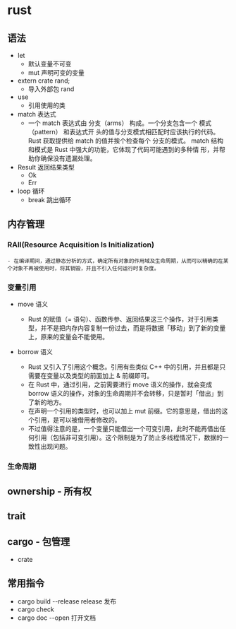 # rust

## 语法

- let
  - 默认变量不可变
  - mut 声明可变的变量
- extern crate rand;
  - 导入外部包 rand
- use
  - 引用使用的类
- match 表达式
  - 一个 match 表达式由 分支（arms） 构成。一个分支包含一个 模式（pattern） 和表达式开
    头的值与分支模式相匹配时应该执行的代码。Rust 获取提供给 match 的值并挨个检查每个
    分支的模式。 match 结构和模式是 Rust 中强大的功能，它体现了代码可能遇到的多种情
    形，并帮助你确保没有遗漏处理。
- Result 返回结果类型
  - Ok
  - Err
- loop 循环
  - break 跳出循环

## 内存管理

### RAII(Resource Acquisition Is Initialization)

    - 在编译期间，通过静态分析的方式，确定所有对象的作用域及生命周期，从而可以精确的在某个对象不再被使用时，将其销毁，并且不引入任何运行时复杂度。

### 变量引用

- move 语义

  - Rust 的赋值（= 语句）、函数传参、返回结果这三个操作，对于引用类型，并不是把内存内容复制一份过去，而是将数据「移动」到了新的变量上，原来的变量会不能使用。

- borrow 语义

  - Rust 又引入了引用这个概念。引用有些类似 C++ 中的引用，并且都是只需要在变量以及类型的前面加上 & 前缀即可。
  - 在 Rust 中，通过引用，之前需要进行 move 语义的操作，就会变成 borrow 语义的操作，对象的生命周期并不会转移，只是暂时「借出」到了新的地方。
  - 在声明一个引用的类型时，也可以加上 mut 前缀。它的意思是，借出的这个引用，是可以被借用者修改的。
  - 不过值得注意的是，一个变量只能借出一个可变引用，此时不能再借出任何引用（包括非可变引用）。这个限制是为了防止多线程情况下，数据的一致性出现问题。

### 生命周期

## ownership - 所有权

## trait

## cargo - 包管理

- crate

## 常用指令

- cargo build --release release 发布
- cargo check
- cargo doc --open 打开文档
